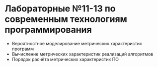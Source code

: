 # Лабораторные №11-13 по современным технологиям программирования

- Вероятностное моделирование метрических характеристик программ
- Вычисление метрических характеристик реализаций алгоритмов
- Порядок расчёта метрических характеристик ПО
